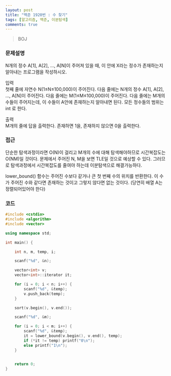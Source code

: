```yaml
---
layout: post
title: "백준 1920번 : 수 찾기"
tags: [알고리즘, 백준, 이분탐색]
comments: true
---
```


> BOJ  

### 문제설명  
N개의 정수 A[1], A[2], …, A[N]이 주어져 있을 때, 이 안에 X라는 정수가 존재하는지 알아내는 프로그램을 작성하시오.  

입력  
첫째 줄에 자연수 N(1≤N≤100,000)이 주어진다. 다음 줄에는 N개의 정수 A[1], A[2], …, A[N]이 주어진다. 다음 줄에는 M(1≤M≤100,000)이 주어진다. 다음 줄에는 M개의 수들이 주어지는데, 이 수들이 A안에 존재하는지 알아내면 된다. 모든 정수들의 범위는 int 로 한다.  

출력  
M개의 줄에 답을 출력한다. 존재하면 1을, 존재하지 않으면 0을 출력한다.  

### 접근  
단순한 탐색과정이라면 O(N)이 걸리고 M개의 수에 대해 탐색해야하므로 시간복잡도는 O(NM)일 것이다. 문제에서 주어진 N, M을 보면 TLE일 것으로 예상할 수 있다. 그러므로 탐색과정에서 시간복잡도를 줄여야 하는데 이분탐색으로 해결가능하다.  

lower_bound() 함수는 주어진 수보다 같거나 큰 첫 번째 수의 위치를 반환한다. 이 수가 주어진 수와 같다면 존재하는 것이고 그렇지 않다면 없는 것이다. (당연히 배열 A는 정렬되어있어야 한다)  

### 코드  
~~~c++
#include <cstdio>
#include <algorithm>
#include <vector>

using namespace std;

int main() {

    int n, m, temp, i;

    scanf("%d", &n);

    vector<int> v;
    vector<int>::iterator it;

    for (i = 0; i < n; i++) {
        scanf("%d", &temp);
        v.push_back(temp);
    }

    sort(v.begin(), v.end());

    scanf("%d", &m);

    for (i = 0; i < m; i++) {
        scanf("%d", &temp);
        it = lower_bound(v.begin(), v.end(), temp);
        if (*it != temp) printf("0\n");
        else printf("1\n");
    }
    

    return 0;
}
~~~
